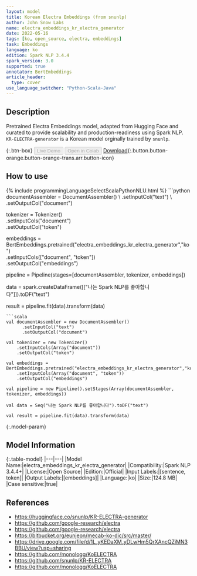 ```yaml
---
layout: model
title: Korean Electra Embeddings (from snunlp)
author: John Snow Labs
name: electra_embeddings_kr_electra_generator
date: 2022-05-16
tags: [ko, open_source, electra, embeddings]
task: Embeddings
language: ko
edition: Spark NLP 3.4.4
spark_version: 3.0
supported: true
annotator: BertEmbeddings
article_header:
  type: cover
use_language_switcher: "Python-Scala-Java"
---
```


## Description

Pretrained Electra Embeddings model, adapted from Hugging Face and curated to provide scalability and production-readiness using Spark NLP. `KR-ELECTRA-generator` is a Korean model orginally trained by `snunlp`.

{:.btn-box}
<button class="button button-orange" disabled>Live Demo</button>
<button class="button button-orange" disabled>Open in Colab</button>
[Download](https://s3.amazonaws.com/auxdata.johnsnowlabs.com/public/models/electra_embeddings_kr_electra_generator_ko_3.4.4_3.0_1652716594290.zip){:.button.button-orange.button-orange-trans.arr.button-icon}

## How to use



<div class="tabs-box" markdown="1">
{% include programmingLanguageSelectScalaPythonNLU.html %}
```python
documentAssembler = DocumentAssembler() \
    .setInputCol("text") \
    .setOutputCol("document")

tokenizer = Tokenizer() \
    .setInputCols("document") \
    .setOutputCol("token")
  
embeddings = BertEmbeddings.pretrained("electra_embeddings_kr_electra_generator","ko") \
    .setInputCols(["document", "token"]) \
    .setOutputCol("embeddings")
    
pipeline = Pipeline(stages=[documentAssembler, tokenizer, embeddings])

data = spark.createDataFrame([["나는 Spark NLP를 좋아합니다"]]).toDF("text")

result = pipeline.fit(data).transform(data)
```
```scala
val documentAssembler = new DocumentAssembler() 
      .setInputCol("text") 
      .setOutputCol("document")
 
val tokenizer = new Tokenizer() 
    .setInputCols(Array("document"))
    .setOutputCol("token")

val embeddings = BertEmbeddings.pretrained("electra_embeddings_kr_electra_generator","ko") 
    .setInputCols(Array("document", "token")) 
    .setOutputCol("embeddings")

val pipeline = new Pipeline().setStages(Array(documentAssembler, tokenizer, embeddings))

val data = Seq("나는 Spark NLP를 좋아합니다").toDF("text")

val result = pipeline.fit(data).transform(data)
```
</div>

{:.model-param}
## Model Information

{:.table-model}
|---|---|
|Model Name:|electra_embeddings_kr_electra_generator|
|Compatibility:|Spark NLP 3.4.4+|
|License:|Open Source|
|Edition:|Official|
|Input Labels:|[sentence, token]|
|Output Labels:|[embeddings]|
|Language:|ko|
|Size:|124.8 MB|
|Case sensitive:|true|

## References

- https://huggingface.co/snunlp/KR-ELECTRA-generator
- https://github.com/google-research/electra
- https://github.com/google-research/electra
- https://bitbucket.org/eunjeon/mecab-ko-dic/src/master/
- https://drive.google.com/file/d/1L_yKEDaXM_yDLwHm5QrXAncQZiMN3BBU/view?usp=sharing
- https://github.com/monologg/KoELECTRA
- https://github.com/snunlp/KR-ELECTRA
- https://github.com/monologg/KoELECTRA